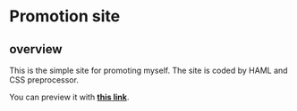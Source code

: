 # Promotion site

## overview
This is the simple site for promoting myself. The site is coded by HAML and CSS preprocessor.

You can preview it with **[this link](http://ddelphi.github.io/promote/)**.
